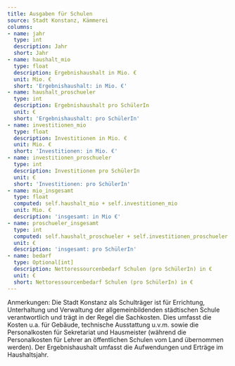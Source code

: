 ```yaml
---
title: Ausgaben für Schulen
source: Stadt Konstanz, Kämmerei
columns:
- name: jahr
  type: int
  description: Jahr 
  short: Jahr
- name: haushalt_mio
  type: float
  description: Ergebnishaushalt in Mio. €
  unit: Mio. €
  short: 'Ergebnishaushalt: in Mio. €'
- name: haushalt_proschueler
  type: int
  description: Ergebnishaushalt pro SchülerIn
  unit: €
  short: 'Ergebnishaushalt: pro SchülerIn'
- name: investitionen_mio
  type: float
  description: Investitionen in Mio. €
  unit: Mio. €
  short: 'Investitionen: in Mio. €'
- name: investitionen_proschueler
  type: int
  description: Investitionen pro SchülerIn
  unit: €
  short: 'Investitionen: pro SchülerIn'
- name: mio_insgesamt
  type: float
  computed: self.haushalt_mio + self.investitionen_mio
  unit: Mio. €
  description: 'insgesamt: in Mio €'
- name: proschueler_insgesamt
  type: int
  computed: self.haushalt_proschueler + self.investitionen_proschueler
  unit: €
  description: 'insgesamt: pro SchülerIn'
- name: bedarf
  type: Optional[int]
  description: Nettoressourcenbedarf Schulen (pro SchülerIn) in €
  unit: €
  short: Nettoressourcenbedarf Schulen (pro SchülerIn) in €
---
```

Anmerkungen: Die Stadt Konstanz als Schulträger ist für Errichtung, Unterhaltung und Verwaltung der allgemeinbildenden städtischen Schule verantwortlich und trägt in der Regel die Sachkosten. Dies umfasst die Kosten u.a. für Gebäude, technische Ausstattung u.v.m. sowie die Personalkosten für Sekretariat und Hausmeister (während die Personalkosten für Lehrer an öffentlichen Schulen vom Land übernommen werden). Der Ergebnishaushalt umfasst die Aufwendungen und Erträge im Haushaltsjahr.

